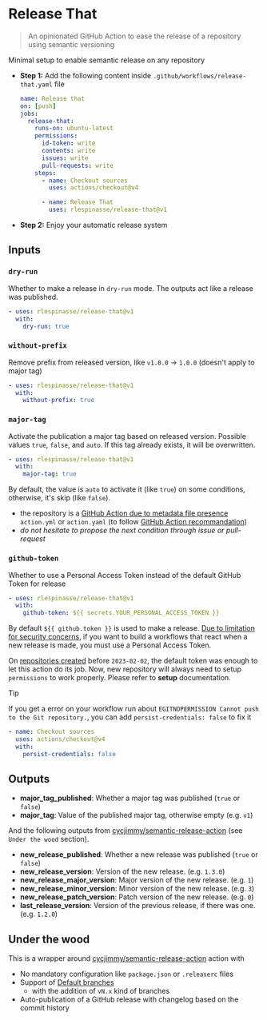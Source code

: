 # Release That

> An opinionated GitHub Action to ease the release of a repository using semantic versioning

Minimal setup to enable semantic release on any repository

- **Step 1:** Add the following content inside `.github/workflows/release-that.yaml` file

  ```yaml
  name: Release that
  on: [push]
  jobs:
    release-that:
      runs-on: ubuntu-latest
      permissions:
        id-token: write
        contents: write
        issues: write
        pull-requests: write
      steps:
        - name: Checkout sources
          uses: actions/checkout@v4

        - name: Release That
          uses: rlespinasse/release-that@v1
  ```

- **Step 2:** Enjoy your automatic release system

## Inputs

### `dry-run`

Whether to make a release in `dry-run` mode. The outputs act like a release was published.

```yaml
- uses: rlespinasse/release-that@v1
  with:
    dry-run: true
```

### `without-prefix`

Remove prefix from released version, like `v1.0.0` -> `1.0.0` (doesn't apply to major tag)

```yaml
- uses: rlespinasse/release-that@v1
  with:
    without-prefix: true
```

### `major-tag`

Activate the publication a major tag based on released version. Possible values `true`, `false`, and `auto`.
If this tag already exists, it will be overwritten.

```yaml
- uses: rlespinasse/release-that@v1
  with:
    major-tag: true
```

By default, the value is `auto` to activate it (like `true`) on some conditions, otherwise, it's skip (like `false`).

- the repository is a [GitHub Action due to metadata file presence][metadata-file] `action.yml` or `action.yaml` (to follow [GitHub Action recommandation][action-versionning])
- _do not hesitate to propose the next condition through issue or pull-request_

### `github-token`

Whether to use a Personal Access Token instead of the default GitHub Token for release

```yaml
- uses: rlespinasse/release-that@v1
  with:
    github-token: ${{ secrets.YOUR_PERSONAL_ACCESS_TOKEN }}
```

By default `${{ github.token }}` is used to make a release.
[Due to limitation for security concerns][token-security], if you want to build a workflows that react when a new release is made, you must use a Personal Access Token.

On [repositories created][token-change] before `2023-02-02`, the default token was enough to let this action do its job.
Now, new repository will always need to setup `permissions` to work properly.
Please refer to **setup** documentation.

> [!TIP]
> If you get a error on your workflow run about `EGITNOPERMISSION Cannot push to the Git repository.`, you can add `persist-credentials: false` to fix it
>
> ```yaml
> - name: Checkout sources
>   uses: actions/checkout@v4
>   with:
>     persist-credentials: false
> ```

## Outputs

- **major_tag_published**: Whether a major tag was published (`true` or `false`)
- **major_tag**: Value of the published major tag, otherwise empty (e.g. `v1`)

And the following outputs from [cycjimmy/semantic-release-action][semantic-release] (see `Under the wood` section).

- **new_release_published**: Whether a new release was published (`true` or `false`)
- **new_release_version**: Version of the new release. (e.g. `1.3.0`)
- **new_release_major_version**: Major version of the new release. (e.g. `1`)
- **new_release_minor_version**: Minor version of the new release. (e.g. `3`)
- **new_release_patch_version**: Patch version of the new release. (e.g. `0`)
- **last_release_version**: Version of the previous release, if there was one. (e.g. `1.2.0`)

## Under the wood

This is a wrapper around [cycjimmy/semantic-release-action][semantic-release] action with

- No mandatory configuration like `package.json` or `.releaserc` files
- Support of [Default branches][default-branches]
  - with the addition of `vN.x` kind of branches
- Auto-publication of a GitHub release with changelog based on the commit history

[semantic-release]: https://github.com/cycjimmy/semantic-release-action
[default-branches]: https://github.com/cycjimmy/semantic-release-action#branches
[metadata-file]: https://docs.github.com/en/actions/creating-actions/metadata-syntax-for-github-actions
[action-versionning]: https://github.com/actions/toolkit/blob/master/docs/action-versioning.md#versioning
[token-security]: https://docs.github.com/en/actions/security-guides/automatic-token-authentication
[token-change]: https://github.blog/changelog/2023-02-02-github-actions-updating-the-default-github_token-permissions-to-read-only/
